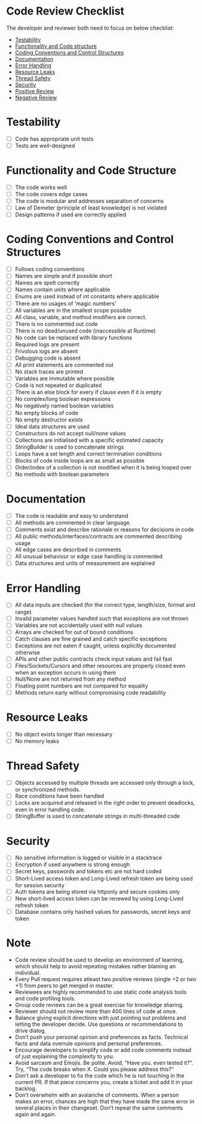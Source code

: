 # Code Review Checklist

The developer and reviewer both need to focus on below checklist:

  - [Testability](#testability)
  - [Functionality and Code structure](#functionality-and-code-structure)
  - [Coding Conventions and Control Structures](#coding-conventions-and-control-structures)
  - [Documentation](#documentation)
  - [Error Handling](#error-handling)
  - [Resource Leaks](#resource-leaks)
  - [Thread Safety](#thread-safety)
  - [Security](#security)
  - [Positive Review](#positive-review)
  - [Negative Review](#negative-review)
 
# Testability
  - [ ] Code has appropriate unit tests
  - [ ] Tests are well-designed

# Functionality and Code Structure
  - [ ] The code works well
  - [ ] The code covers edge cases
  - [ ] The code is modular and addresses separation of concerns
  - [ ] Law of Demeter (principle of least knowledge) is not violated
  - [ ] Design patterns if used are correctly applied
 
# Coding Conventions and Control Structures
  - [ ] Follows coding conventions
  - [ ] Names are simple and if possible short
  - [ ] Names are spelt correctly
  - [ ] Names contain units where applicable
  - [ ] Enums are used instead of int constants where applicable
  - [ ] There are no usages of 'magic numbers'
  - [ ] All variables are in the smallest scope possible
  - [ ] All class, variable, and method modifiers are correct.
  - [ ] There is no commented out code
  - [ ] There is no dead/unused code (inaccessible at Runtime)
  - [ ] No code can be replaced with library functions
  - [ ] Required logs are present
  - [ ] Frivolous logs are absent
  - [ ] Debugging code is absent
  - [ ] All print statements are commented out
  - [ ] No stack traces are printed
  - [ ] Variables are immutable where possible
  - [ ] Code is not repeated or duplicated
  - [ ] There is an else block for every if clause even if it is empty
  - [ ] No complex/long boolean expressions
  - [ ] No negatively named boolean variables
  - [ ] No empty blocks of code
  - [ ] No empty destructor exists 
  - [ ] Ideal data structures are used
  - [ ] Constructors do not accept null/none values
  - [ ] Collections are initialised with a specific estimated capacity
  - [ ] StringBuilder is used to concatenate strings
  - [ ] Loops have a set length and correct termination conditions
  - [ ] Blocks of code inside loops are as small as possible
  - [ ] Order/index of a collection is not modified when it is being looped over
  - [ ] No methods with boolean parameters

# Documentation
  - [ ] The code is readable and easy to understand 
  - [ ] All methods are commented in clear language.
  - [ ] Comments exist and describe rationale or reasons for decisions in code
  - [ ] All public methods/interfaces/contracts are commented describing usage
  - [ ] All edge cases are described in comments
  - [ ] All unusual behaviour or edge case handling is commented
  - [ ] Data structures and units of measurement are explained

# Error Handling
  - [ ] All data inputs are checked (for the correct type, length/size, format and range)
  - [ ] Invalid parameter values handled such that exceptions are not thrown
  - [ ] Variables are not accidentally used with null values
  - [ ] Arrays are checked for out of bound conditions
  - [ ] Catch clauses are fine grained and catch specific exceptions
  - [ ] Exceptions are not eaten if caught, unless explicitly documented otherwise
  - [ ] APIs and other public contracts check input values and fail fast
  - [ ] Files/Sockets/Cursors and other resources are properly closed even when an exception occurs in using them
  - [ ] Null/None are not returned from any method
  - [ ] Floating point numbers are not compared for equality
  - [ ] Methods return early without compromising code readability
 
# Resource Leaks
  - [ ] No object exists longer than necessary
  - [ ] No memory leaks

# Thread Safety
  - [ ] Objects accessed by multiple threads are accessed only through a lock, or synchronized methods.
  - [ ] Race conditions have been handled
  - [ ] Locks are acquired and released in the right order to prevent deadlocks, even in error handling code.
  - [ ] StringBuffer is used to concatenate strings in multi-threaded code

# Security
  - [ ] No sensitive information is logged or visible in a stacktrace
  - [ ] Encryption if used anywhere is strong enough
  - [ ] Secret keys, passwords and tokens etc are not hard coded
  - [ ] Short-Lived access token and Long-Lived refresh token are being used for session security
  - [ ] Auth tokens are being stored via httponly and secure cookies only
  - [ ] New short-lived access token can be renewed by using Long-Lived refresh token
  - [ ] Database contains only hashed values for passwords, secret keys and token
  
# Note
  - Code review should be used to develop an environment of learning, which should help to avoid repeating mistakes rather blaming an individual.   
  - Every Pull request requires atleast two positive reviews (single +2 or two +1) from peers to get merged in master.
  - Reviewees are highly recommended to use static code analysis tools and code profiling tools.
  - Group code reviews can be a great exercise for knowledge sharing.
  - Reviewer should not review more than 400 lines of code at once. 
  - Balance giving explicit directions with just pointing out problems and letting the developer decide. Use questions or recommendations to drive dialog.
  - Don’t push your personal opinion and preferences as facts. Technical facts and data overrule opinions and personal preferences.
  - Encourage developers to simplify code or add code comments instead of just explaining the complexity to you.
  - Avoid sarcasm and Emojis. Be polite. Avoid, “Have you. even tested it?“. Try, “The code breaks when X. Could you please address this?”
  - Don’t ask a developer to fix the code which he is not touching in the current PR. If that piece concerns you, create a ticket and add it in your backlog.
  - Don’t overwhelm with an avalanche of comments. When a person makes an error, chances are high that they have made the same error in several places in their changeset. Don’t repeat the same comments again and again.
